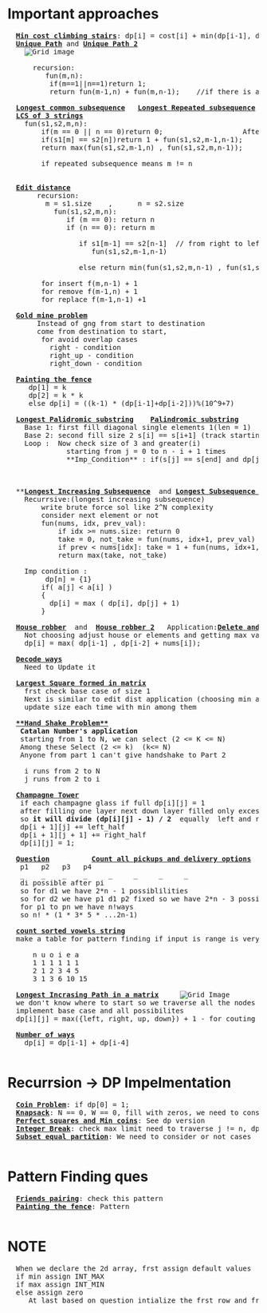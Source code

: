 # Important approaches
  <pre>
  <b><a href="https://github.com/teja963/Advanced-DSA/blob/master/Dynamic_programming/6_min_cost_climbing_stairs.cpp">Min cost climbing stairs</a></b>: dp[i] = cost[i] + min(dp[i-1], dp[i-2])
  <b><a href="https://github.com/teja963/DSA_All_Models/blob/master/Dynamic_programming/12.%20Unique%20path.cpp">Unique Path</a></b> and <b><a href="https://github.com/teja963/DSA_All_Models/blob/master/Dynamic_programming/12_1.%20Unique%20Path%202.cpp">Unique Path 2</a></b>
    <img alt="Grid image" src="https://github.com/teja963/DSA_All_Models/blob/master/Dynamic_programming/images/robot2.jpg">
      
      recursion:
         fun(m,n):
          if(m==1||n==1)return 1;
          return fun(m-1,n) + fun(m,n-1);    //if there is a obstacle fill 0 instead of this 
   
  <b><a href="https://github.com/teja963/DSA-and-MYSQL/blob/master/Dynamic_programming/17.%20Longest%20Common%20Subsequence.cpp">Longest common subsequence</a></b>   <b><a href="https://github.com/teja963/Advanced-DSA/blob/master/Dynamic_programming/19.%20Longest%20Repeated%20Subsequence.cpp">Longest Repeated subsequence</a></b>     Application:<b><a href="https://github.com/teja963/DSA-and-MYSQL/blob/master/Dynamic_programming/28.%20Delete%20operations%20for%202%20string.cpp">Delete operations for 2 string</a></b>       <b><a href="https://github.com/teja963/Advanced-DSA/blob/master/Dynamic_programming/32.%20Form%20Palindrome.cpp">Form Palindrome</a></b>
  <b><a href="https://github.com/teja963/Advanced-DSA/blob/master/Dynamic_programming/21.%20LCS%20of%20three%20strings.cpp">LCS of 3 strings</a></b>	
  	fun(s1,s2,m,n):
  		if(m == 0 || n == 0)return 0;					After finding length of common subsequene                            first half anf second half are equal rgt
  		if(s1[m] == s2[n])return 1 + fun(s1,s2,m-1,n-1);		s1.size() + s2.size() - 2*dp[ s1.size ][ s2.size ]            string = "teja" , ans_string = "tejaajet" 
  		return max(fun(s1,s2,m-1,n) , fun(s1,s2,m,n-1));                                                                           if we observer carefully ans_string_frst_half = "teja", ans_string_second_half = "ajet", which is reverse of string
  		
  		if repeated subsequence means m != n                                                                                           so ans = n - dp[n][n], where n is size of given string 

              
  <b><a href="https://github.com/teja963/DSA-and-MYSQL/blob/master/Dynamic_programming/14.%20Edit%20Distance.cpp">Edit distance</a></b>
       recursion:
         m = s1.size    ,      n = s2.size
           fun(s1,s2,m,n):
              if (m == 0): return n                            eg:   a   b   c
              if (n == 0): return m                                  b   c   d
              
                 if s1[m-1] == s2[n-1]  // from right to left if matcher we will decrement both
                    fun(s1,s2,m-1,n-1)
                    
                 else return min(fun(s1,s2,m,n-1) , fun(s1,s2,m-1,n) ,fun(s1,s2,m-1,n-1)) + 1
                 
        for insert f(m,n-1) + 1
        for remove f(m-1,n) + 1
        for replace f(m-1,n-1) +1 
        
  <b><a href="https://github.com/teja963/DSA-and-MYSQL/blob/master/Dynamic_programming/11.%20Gold%20Mine%20Problem.cpp">Gold mine problem</a></b>                                                                       <b><a href="https://github.com/teja963/Advanced-DSA/blob/master/Dynamic_programming/11_1.%20Broken%20blocks.cpp">Broken blocks</a></b>
       Instead of gng from start to destination                 Same Logic, but if there is wooden blocks consider all -1,
       come from destination to start,                          then we need to make max(down, diag_up, diag_down, 0); - Imp condition
        for avoid overlap cases                      
          right - condition                                                                                          
          right_up - condition
          right_down - condition
          
  <b><a href="https://github.com/teja963/DSA-and-MYSQL/blob/master/Dynamic_programming/15.%20Painting%20the%20fence.cpp">Painting the fence</a></b>
     dp[1] = k
     dp[2] = k * k
     else dp[i] = ((k-1) * (dp[i-1]+dp[i-2]))%(10^9+7)
     
  <b><a href="https://github.com/teja963/DSA-and-MYSQL/blob/master/Dynamic_programming/18.%20Longest%20Palindromic%20Substring.cpp">Longest Palidromic substring</a></b>    <b><a href="https://leetcode.com/problems/palindromic-substrings/">Palindromic substring</a></b>
    Base 1: first fill diagonal single elements 1(len = 1)
    Base 2: second fill size 2 s[i] == s[i+1] (track starting index i)
    Loop :  Now check size of 3 and greater(i)
              starting from j = 0 to n - i + 1 times
              **Imp_Condition** : if(s[j] == s[end] and dp[j+1][end-1] == 1)  // then it is a palindrome 
                                                                                 Update starting index and
                                                                                 max length
              
  **<b><a href="https://github.com/teja963/DSA-and-MYSQL/blob/master/Dynamic_programming/20.%20Longest%20Increasing%20Subsequence.cpp">Longest Increasing Subsequence</a></b>  and <b><a href="https://github.com/teja963/DSA-and-MYSQL/blob/master/Dynamic_programming/24.%20Longest%20Subsequence-1.cpp">Longest Subsequence 1</a></b> and <b><a href="https://github.com/teja963/DSA-and-MYSQL/blob/master/Dynamic_programming/22.%20Maximum%20Increasing%20Subsequence.cpp">Maximum increasing subsequence</a></b>    Extension:<b><a href="https://github.com/teja963/Advanced-DSA/blob/master/Dynamic_programming/36.%20Russian%20Dolls%20envelopes.cpp">Russian Dolls Envelopes</a></b>**
    Recurrsive:(longest increasing subsequence)
    	write brute force sol like 2^N complexity
    	consider next element or not
    	fun(nums, idx, prev_val):
    		if idx >= nums.size: return 0
    		take = 0, not_take = fun(nums, idx+1, prev_val)
    		if prev < nums[idx]: take = 1 + fun(nums, idx+1, nums[idx])
    		return max(take, not_take)
  
    Imp condition :                                                                        For russian dolls probelms convert into LIS by fixing one parameter inreasing
         dp[n] = {1}                                                                       after getting variable paramter find LIS 
        if( a[j] < a[i] )                                              
        {
          dp[i] = max ( dp[i], dp[j] + 1)
        }
        
  <b><a href="https://github.com/teja963/Advanced-DSA/blob/master/Dynamic_programming/10.%20House%20robber.cpp">House robber</a></b>  and  <b><a href="https://github.com/teja963/Advanced-DSA/blob/master/Dynamic_programming/10_1.%20%20House%20robber%202.cpp">House robber 2</a></b>   Application:<b><a href="https://github.com/teja963/Advanced-DSA/blob/master/Dynamic_programming/30.%20Delete%20and%20Earn.cpp">Delete and Earn</a></b> 
    Not choosing adjust house or elements and getting max value
    dp[i] = max( dp[i-1] , dp[i-2] + nums[i]);
    
  <b><a href="https://github.com/teja963/DSA-and-MYSQL/blob/master/Dynamic_programming/23.%20Decode%20Ways.cpp">Decode ways</a></b>
    Need to Update it 
    
  <b><a href="https://github.com/teja963/DSA-and-MYSQL/blob/master/Dynamic_programming/26.%20Largest%20Square%20formed%20in%20Matrix.cpp">Largest Square formed in matrix</a></b>
    frst check base case of size 1                                            1 1
    Next is similar to edit dist application (choosing min among 3 ways)      1  mat[i][j] == 1 in directions 
    update size each time with min among them
    
  <b><a href="https://github.com/teja963/DSA-and-MYSQL/blob/master/Dynamic_programming/27.%20Handshake.cpp">**Hand Shake Problem**</a></b>
   <b>Catalan Number's application</b>
   starting from 1 to N, we can select (2 <= K <= N)
   Among these Select (2 <= k)  (k<= N)
   Anyone from part 1 can't give handshake to Part 2
   
    i runs from 2 to N
    j runs from 2 to i
    
  <b><a href="https://github.com/teja963/Advanced-DSA/blob/master/Dynamic_programming/29.%20Champagne%20Tower.cpp">Champagne Tower</a></b>
   if each champagne glass if full dp[i][j] = 1
   after filling one layer next down layer filled only excess water in top
   so <b>it will divide (dp[i][j] - 1) / 2 </b> equally  left and right
   dp[i + 1][j] += left_half
   dp[i + 1][j + 1] += right_half
   dp[i][j] = 1; 
  
  <b><a href="https://leetcode.com/problems/count-all-valid-pickup-and-delivery-options/">Question</a></b>          <b><a href="https://github.com/teja963/Advanced-DSA/blob/master/Dynamic_programming/31.%20Count%20all%20pick%20ups%20and%20delivery%20options.cpp">Count all pickups and delivery options</a></b>                 
   p1   p2   p3   p4 
   _    _    _    _     _     _     _     _ 
   di possible after pi
   so for d1 we have 2*n - 1 possiblilities
   so for d2 we have p1 d1 p2 fixed so we have 2*n - 3 possibilities ...........
   for p1 to pn we have n!ways
   so n! * (1 * 3* 5 * ...2n-1)
   
  <b><a href="https://github.com/teja963/Advanced-DSA/blob/master/Dynamic_programming/33.%20count%20sorted%20vowels%20string.cpp">count sorted vowels string</a></b>
  make a table for pattern finding if input is range is very small, then curr o/p is dependent on prev o/p
  
	  n u o i e a
	  1 1 1 1 1 1
	  2 1 2 3 4 5
	  3 1 3 6 10 15 
	  
  <b><a href="https://github.com/teja963/Advanced-DSA/blob/master/Dynamic_programming/34.%20Longest%20Increasing%20path%20in%20a%20matrix.cpp">Longest Incrasing Path in a matrix</a></b>     <img alt= "Grid Image" src="https://github.com/teja963/Advanced-DSA/blob/master/Dynamic_programming/images/grid1.jpg">
  we don't know where to start so we traverse all the nodes                     make recursive block diagrams for each cell and possibilities
  implement base case and all possibilites
  dp[i][j] = max({left, right, up, down}) + 1 - for couting this step
  
  <b><a href="https://github.com/teja963/Advanced-DSA/blob/master/Dynamic_programming/38.%20Number%20of%20ways.cpp">Number of ways</a></b>
  	dp[i] = dp[i-1] + dp[i-4]
  </pre>

# Recurrsion -> DP Impelmentation
  <pre>
  <b><a href="https://github.com/teja963/Advanced-DSA/blob/master/Dynamic_programming/1.%20coin%20problem.cpp">Coin Problem</a></b>: if dp[0] = 1;
  <b><a href="https://github.com/teja963/Advanced-DSA/blob/master/Dynamic_programming/2.%20knapsack%200-1.cpp">Knapsack</a></b>: N == 0, W == 0, fill with zeros, we need to consider or not cases
  <b><a href="https://github.com/teja963/Advanced-DSA/blob/master/Dynamic_programming/4.%20Perfect%20Squares.cpp">Perfect squares and Min coins</a></b>: See dp version
  <b><a href="https://github.com/teja963/Advanced-DSA/blob/master/Dynamic_programming/5.%20Integer%20Break.cpp">Integer Break</a></b>: check max limit need to traverse j != n, dp[i] = max(dp[i], j * dp[i-j])
  <b><a href="https://github.com/teja963/Advanced-DSA/blob/master/Dynamic_programming/8.%20subset%20equal%20partition.cpp">Subset equal partition</a></b>: We need to consider or not cases
  </pre>
  
# Pattern Finding ques
  <pre>
  <b><a href="https://github.com/teja963/Advanced-DSA/blob/master/Dynamic_programming/9.%20frnds%20paring.cpp">Friends pairing</a></b>: check this pattern
  <b><a href="https://github.com/teja963/Advanced-DSA/blob/master/Dynamic_programming/15.%20Painting%20the%20fence.cpp">Painting the fence</a></b>: Pattern
  </pre>
# NOTE
  <pre>
  When we declare the 2d array, frst assign default values
  if min assign INT_MAX
  if max assign INT_MIN
  else assign zero
     At last based on question intialize the frst row and frst col base conditions 
  </pre>
